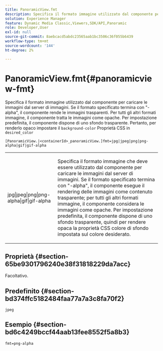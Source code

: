 ```yaml
---
title: PanoramicView.fmt
description: Specifica il formato immagine utilizzato dal componente per caricare le immagini dal server di immagini.
solution: Experience Manager
feature: Dynamic Media Classic,Viewers,SDK/API,Panoramic
role: Developer,User
exl-id: null
source-git-commit: 8aebcacd5abdc23565aab1bc3506c36f055b6439
workflow-type: tm+mt
source-wordcount: '144'
ht-degree: 2%

---
```


# PanoramicView.fmt{#panoramicview-fmt}

Specifica il formato immagine utilizzato dal componente per caricare le immagini dal server di immagini. Se il formato specificato termina con &quot;-alpha&quot;, il componente rende le immagini trasparenti. Per tutti gli altri formati immagine, il componente tratta le immagini come opache. Per impostazione predefinita, il componente dispone di uno sfondo trasparente. Pertanto, per renderlo opaco impostare il `background-color` Proprietà CSS in `desired_color`

`[PanoramicView.|<containerId>_panoramicView.]fmt=jpg|jpeg|png|png-alpha|gif|gif-alpha`

<table id="table_AE7AAFA9B4374E31B51D06511EB96401"> 
 <tbody> 
  <tr> 
   <td colname="col1"> <p> <span class="codeph"> jpg|jpeg|png|png-alpha|gif|gif-alpha </span> </p> </td> 
   <td colname="col2"> <p> Specifica il formato immagine che deve essere utilizzato dal componente per caricare le immagini dal server di immagini. Se il formato specificato termina con "-alpha", il componente esegue il rendering delle immagini come contenuto trasparente; per tutti gli altri formati immagine, il componente considera le immagini come opache. Per impostazione predefinita, il componente dispone di uno sfondo trasparente, quindi per rendere opaca la proprietà CSS colore di sfondo impostata sul colore desiderato. </p> </td> 
  </tr> 
 </tbody> 
</table>

## Proprietà {#section-65be9301796240e38f31818229da7acc}

Facoltativo.

## Predefinito {#section-bd374ffc5182484faa77a7a3c8fa70f2}

`jpeg`

## Esempio {#section-bd6c4249bccf44aab13fee8552f5a8b3}

`fmt=png-alpha`
